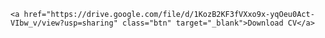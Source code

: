 <!DOCTYPE html>
<html>
<title>W3.CSS</title>
<meta name="viewport" content="width=device-width, initial-scale=1">
<link rel="stylesheet" href="https://www.w3schools.com/w3css/4/w3.css">
<body>

    <a href="https://drive.google.com/file/d/1KozB2KF3fVXxo9x-yqOeu0Act-VIbw_v/view?usp=sharing" class="btn" target="_blank">Download CV</a>

</body>
</html>
